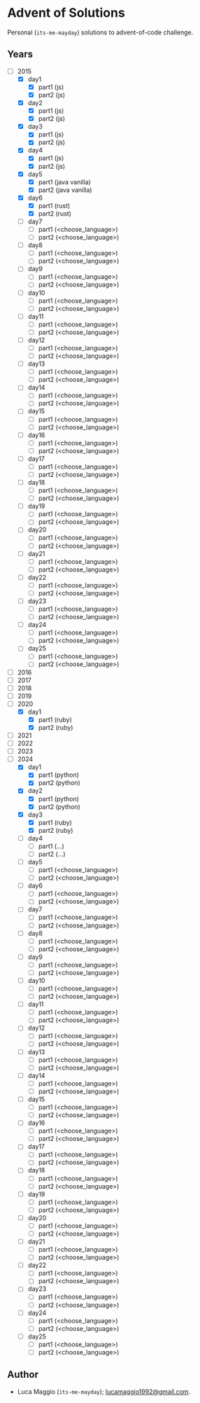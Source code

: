 # Advent of Solutions

Personal (`its-me-mayday`) solutions to advent-of-code challenge.

## Years
- [ ] 2015
  - [x] day1
    - [x] part1 (js)
    - [x] part2 (js)
  - [x] day2
    - [x] part1 (js)
    - [x] part2 (js)
  - [x] day3
    - [x] part1 (js)
    - [x] part2 (js)
  - [x] day4
    - [x] part1 (js)
    - [x] part2 (js)
  - [x] day5
    - [x] part1 (java vanilla)
    - [x] part2 (java vanilla)
  - [x] day6
    - [x] part1 (rust)
    - [x] part2 (rust)
  - [ ] day7
    - [ ] part1 (<choose_language>)
    - [ ] part2 (<choose_language>)
  - [ ] day8
    - [ ] part1 (<choose_language>)
    - [ ] part2 (<choose_language>)
  - [ ] day9
    - [ ] part1 (<choose_language>)
    - [ ] part2 (<choose_language>)
  - [ ] day10
    - [ ] part1 (<choose_language>)
    - [ ] part2 (<choose_language>)
  - [ ] day11
    - [ ] part1 (<choose_language>)
    - [ ] part2 (<choose_language>)
  - [ ] day12
    - [ ] part1 (<choose_language>)
    - [ ] part2 (<choose_language>)
  - [ ] day13
    - [ ] part1 (<choose_language>)
    - [ ] part2 (<choose_language>)
  - [ ] day14
    - [ ] part1 (<choose_language>)
    - [ ] part2 (<choose_language>)
  - [ ] day15
    - [ ] part1 (<choose_language>)
    - [ ] part2 (<choose_language>)
  - [ ] day16
    - [ ] part1 (<choose_language>)
    - [ ] part2 (<choose_language>)
  - [ ] day17
    - [ ] part1 (<choose_language>)
    - [ ] part2 (<choose_language>)
  - [ ] day18
    - [ ] part1 (<choose_language>)
    - [ ] part2 (<choose_language>)
  - [ ] day19
    - [ ] part1 (<choose_language>)
    - [ ] part2 (<choose_language>)
  - [ ] day20
    - [ ] part1 (<choose_language>)
    - [ ] part2 (<choose_language>)
  - [ ] day21
    - [ ] part1 (<choose_language>)
    - [ ] part2 (<choose_language>)
  - [ ] day22
    - [ ] part1 (<choose_language>)
    - [ ] part2 (<choose_language>)
  - [ ] day23
    - [ ] part1 (<choose_language>)
    - [ ] part2 (<choose_language>)
  - [ ] day24
    - [ ] part1 (<choose_language>)
    - [ ] part2 (<choose_language>)
  - [ ] day25
    - [ ] part1 (<choose_language>)
    - [ ] part2 (<choose_language>)
- [ ] 2016
- [ ] 2017
- [ ] 2018
- [ ] 2019
- [ ] 2020
  - [x] day1
    - [x] part1 (ruby)
    - [x] part2 (ruby)
- [ ] 2021
- [ ] 2022
- [ ] 2023
- [ ] 2024
  - [x] day1
    - [x] part1 (python)
    - [x] part2 (python)
  - [x] day2
    - [x] part1 (python)
    - [x] part2 (python)
  - [x] day3
    - [x] part1 (ruby)
    - [x] part2 (ruby)
  - [ ] day4
    - [ ] part1 (...)
    - [ ] part2 (...)
  - [ ] day5
    - [ ] part1 (<choose_language>)
    - [ ] part2 (<choose_language>)
  - [ ] day6
    - [ ] part1 (<choose_language>)
    - [ ] part2 (<choose_language>)
  - [ ] day7
    - [ ] part1 (<choose_language>)
    - [ ] part2 (<choose_language>)
  - [ ] day8
    - [ ] part1 (<choose_language>)
    - [ ] part2 (<choose_language>)
  - [ ] day9
    - [ ] part1 (<choose_language>)
    - [ ] part2 (<choose_language>)
  - [ ] day10
    - [ ] part1 (<choose_language>)
    - [ ] part2 (<choose_language>)
  - [ ] day11
    - [ ] part1 (<choose_language>)
    - [ ] part2 (<choose_language>)
  - [ ] day12
    - [ ] part1 (<choose_language>)
    - [ ] part2 (<choose_language>)
  - [ ] day13
    - [ ] part1 (<choose_language>)
    - [ ] part2 (<choose_language>)
  - [ ] day14
    - [ ] part1 (<choose_language>)
    - [ ] part2 (<choose_language>)
  - [ ] day15
    - [ ] part1 (<choose_language>)
    - [ ] part2 (<choose_language>)
  - [ ] day16
    - [ ] part1 (<choose_language>)
    - [ ] part2 (<choose_language>)
  - [ ] day17
    - [ ] part1 (<choose_language>)
    - [ ] part2 (<choose_language>)
  - [ ] day18
    - [ ] part1 (<choose_language>)
    - [ ] part2 (<choose_language>)
  - [ ] day19
    - [ ] part1 (<choose_language>)
    - [ ] part2 (<choose_language>)
  - [ ] day20
    - [ ] part1 (<choose_language>)
    - [ ] part2 (<choose_language>)
  - [ ] day21
    - [ ] part1 (<choose_language>)
    - [ ] part2 (<choose_language>)
  - [ ] day22
    - [ ] part1 (<choose_language>)
    - [ ] part2 (<choose_language>)
  - [ ] day23
    - [ ] part1 (<choose_language>)
    - [ ] part2 (<choose_language>)
  - [ ] day24
    - [ ] part1 (<choose_language>)
    - [ ] part2 (<choose_language>)
  - [ ] day25
    - [ ] part1 (<choose_language>)
    - [ ] part2 (<choose_language>)

## Author
- Luca Maggio (`its-me-mayday`); lucamaggio1992@gmail.com.